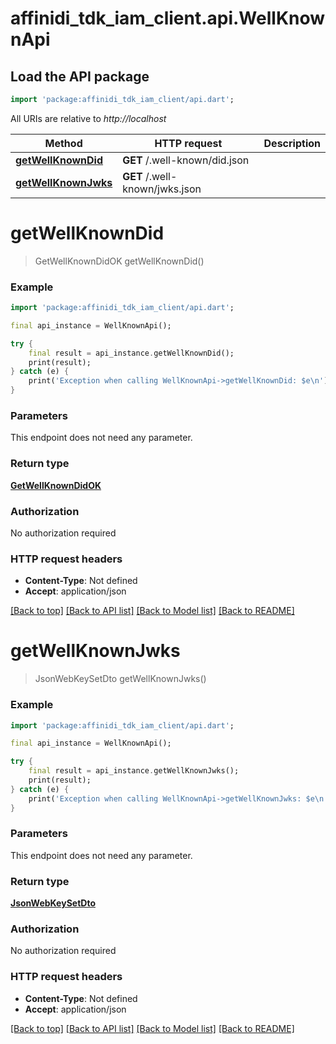 # affinidi_tdk_iam_client.api.WellKnownApi

## Load the API package

```dart
import 'package:affinidi_tdk_iam_client/api.dart';
```

All URIs are relative to _http://localhost_

| Method                                                   | HTTP request                   | Description |
| -------------------------------------------------------- | ------------------------------ | ----------- |
| [**getWellKnownDid**](WellKnownApi.md#getwellknowndid)   | **GET** /.well-known/did.json  |
| [**getWellKnownJwks**](WellKnownApi.md#getwellknownjwks) | **GET** /.well-known/jwks.json |

# **getWellKnownDid**

> GetWellKnownDidOK getWellKnownDid()

### Example

```dart
import 'package:affinidi_tdk_iam_client/api.dart';

final api_instance = WellKnownApi();

try {
    final result = api_instance.getWellKnownDid();
    print(result);
} catch (e) {
    print('Exception when calling WellKnownApi->getWellKnownDid: $e\n');
}
```

### Parameters

This endpoint does not need any parameter.

### Return type

[**GetWellKnownDidOK**](GetWellKnownDidOK.md)

### Authorization

No authorization required

### HTTP request headers

- **Content-Type**: Not defined
- **Accept**: application/json

[[Back to top]](#) [[Back to API list]](../README.md#documentation-for-api-endpoints) [[Back to Model list]](../README.md#documentation-for-models) [[Back to README]](../README.md)

# **getWellKnownJwks**

> JsonWebKeySetDto getWellKnownJwks()

### Example

```dart
import 'package:affinidi_tdk_iam_client/api.dart';

final api_instance = WellKnownApi();

try {
    final result = api_instance.getWellKnownJwks();
    print(result);
} catch (e) {
    print('Exception when calling WellKnownApi->getWellKnownJwks: $e\n');
}
```

### Parameters

This endpoint does not need any parameter.

### Return type

[**JsonWebKeySetDto**](JsonWebKeySetDto.md)

### Authorization

No authorization required

### HTTP request headers

- **Content-Type**: Not defined
- **Accept**: application/json

[[Back to top]](#) [[Back to API list]](../README.md#documentation-for-api-endpoints) [[Back to Model list]](../README.md#documentation-for-models) [[Back to README]](../README.md)
